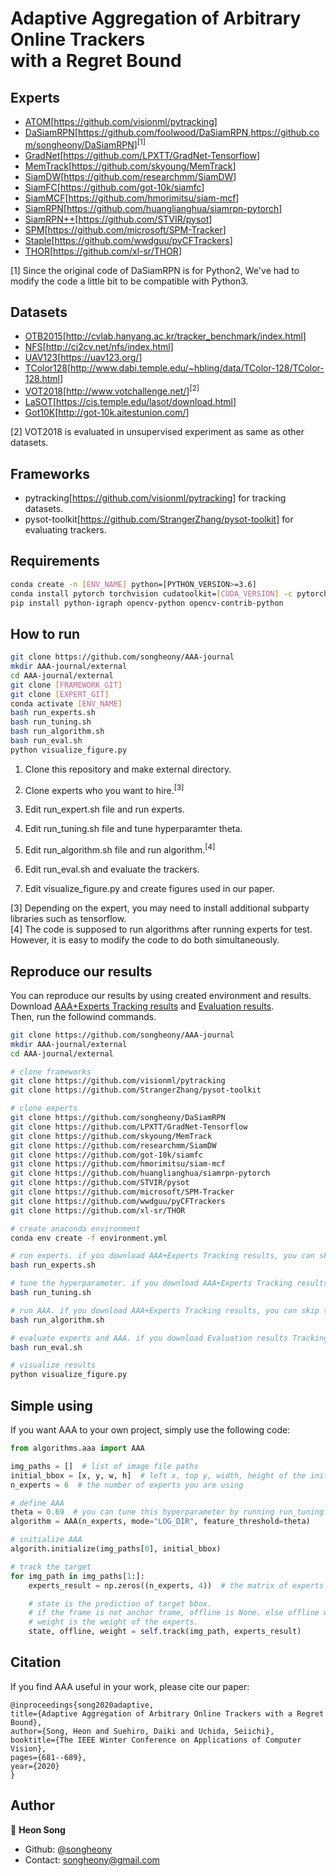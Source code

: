 # Adaptive Aggregation of Arbitrary Online Trackers <br/> with a Regret Bound

## Experts

* [ATOM](https://arxiv.org/abs/1811.07628)[<https://github.com/visionml/pytracking>]
* [DaSiamRPN](https://arxiv.org/abs/1808.06048)[<https://github.com/foolwood/DaSiamRPN>,<https://github.com/songheony/DaSiamRPN>]<sup>[1]</sup>
* [GradNet](https://arxiv.org/abs/1909.06800)[<https://github.com/LPXTT/GradNet-Tensorflow>]
* [MemTrack](https://arxiv.org/abs/1803.07268)[<https://github.com/skyoung/MemTrack>]
* [SiamDW](https://arxiv.org/abs/1901.01660)[<https://github.com/researchmm/SiamDW>]
* [SiamFC](https://arxiv.org/abs/1606.09549)[<https://github.com/got-10k/siamfc>]
* [SiamMCF](https://link.springer.com/chapter/10.1007/978-3-030-11009-3_6)[<https://github.com/hmorimitsu/siam-mcf>]
* [SiamRPN](http://openaccess.thecvf.com/content_cvpr_2018/papers/Li_High_Performance_Visual_CVPR_2018_paper.pdf)[<https://github.com/huanglianghua/siamrpn-pytorch>]
* [SiamRPN++](https://arxiv.org/abs/1812.11703)[<https://github.com/STVIR/pysot>]
* [SPM](https://arxiv.org/abs/1904.04452)[<https://github.com/microsoft/SPM-Tracker>]
* [Staple](https://arxiv.org/abs/1512.01355)[<https://github.com/wwdguu/pyCFTrackers>]
* [THOR](https://arxiv.org/abs/1907.12920)[<https://github.com/xl-sr/THOR>]

[1] Since the original code of DaSiamRPN is for Python2, We've had to modify the code a little bit to be compatible with Python3.

## Datasets

* [OTB2015](https://ieeexplore.ieee.org/document/7001050)[<http://cvlab.hanyang.ac.kr/tracker_benchmark/index.html>]
* [NFS](https://arxiv.org/abs/1703.05884)[<http://ci2cv.net/nfs/index.html>]
* [UAV123](https://ivul.kaust.edu.sa/Pages/pub-benchmark-simulator-uav.aspx)[<https://uav123.org/>]
* [TColor128](https://ieeexplore.ieee.org/document/7277070)[<http://www.dabi.temple.edu/~hbling/data/TColor-128/TColor-128.html>]
* [VOT2018](https://link.springer.com/chapter/10.1007/978-3-030-11009-3_1)[<http://www.votchallenge.net/>]<sup>[2]</sup>
* [LaSOT](https://arxiv.org/abs/1809.07845)[<https://cis.temple.edu/lasot/download.html>]
* [Got10K](https://arxiv.org/abs/1810.11981)[<http://got-10k.aitestunion.com/>]

[2] VOT2018 is evaluated in unsupervised experiment as same as other datasets.

## Frameworks

* pytracking[<https://github.com/visionml/pytracking>] for tracking datasets.
* pysot-toolkit[<https://github.com/StrangerZhang/pysot-toolkit>] for evaluating trackers.

## Requirements

```sh
conda create -n [ENV_NAME] python=[PYTHON_VERSION>=3.6]
conda install pytorch torchvision cudatoolkit=[CUDA_VERSION] -c pytorch
pip install python-igraph opencv-python opencv-contrib-python
```

## How to run

```sh
git clone https://github.com/songheony/AAA-journal
mkdir AAA-journal/external
cd AAA-journal/external
git clone [FRAMEWORK_GIT]
git clone [EXPERT_GIT]
conda activate [ENV_NAME]
bash run_experts.sh
bash run_tuning.sh
bash run_algorithm.sh
bash run_eval.sh
python visualize_figure.py
```

1. Clone this repository and make external directory.

2. Clone experts who you want to hire.<sup>[3]</sup>

3. Edit run_expert.sh file and run experts.

4. Edit run_tuning.sh file and tune hyperparamter theta.

5. Edit run_algorithm.sh file and run algorithm.<sup>[4]</sup>

6. Edit run_eval.sh and evaluate the trackers.

7. Edit visualize_figure.py and create figures used in our paper.

[3] Depending on the expert, you may need to install additional subparty libraries such as tensorflow.  
[4] The code is supposed to run algorithms after running experts for test. However, it is easy to modify the code to do both simultaneously.

## Reproduce our results

You can reproduce our results by using created environment and results.  
Download [AAA+Experts Tracking results](https://drive.google.com/file/d/1M4mk1zh4tp8vnCQ5gk4-pN-jvrkZSX1w/view?usp=sharing) and [Evaluation results](https://drive.google.com/file/d/1mNMy_4w7BchUF4skS9PK391pWA9KI2LC/view?usp=sharing).  
Then, run the followind commands.  

```sh
git clone https://github.com/songheony/AAA-journal
mkdir AAA-journal/external
cd AAA-journal/external

# clone frameworks
git clone https://github.com/visionml/pytracking
git clone https://github.com/StrangerZhang/pysot-toolkit

# clone experts
git clone https://github.com/songheony/DaSiamRPN
git clone https://github.com/LPXTT/GradNet-Tensorflow
git clone https://github.com/skyoung/MemTrack
git clone https://github.com/researchmm/SiamDW
git clone https://github.com/got-10k/siamfc
git clone https://github.com/hmorimitsu/siam-mcf
git clone https://github.com/huanglianghua/siamrpn-pytorch
git clone https://github.com/STVIR/pysot
git clone https://github.com/microsoft/SPM-Tracker
git clone https://github.com/wwdguu/pyCFTrackers
git clone https://github.com/xl-sr/THOR

# create anaconda environment
conda env create -f environment.yml

# run experts. if you download AAA+Experts Tracking results, you can skip this command
bash run_experts.sh

# tune the hyperparameter. if you download AAA+Experts Tracking results, you can skip this command
bash run_tuning.sh

# run AAA. if you download AAA+Experts Tracking results, you can skip this command
bash run_algorithm.sh

# evaluate experts and AAA. if you download Evaluation results Tracking results, you can skip this command
bash run_eval.sh

# visualize results
python visualize_figure.py
```

## Simple using

If you want AAA to your own project, simply use the following code:

```python
from algorithms.aaa import AAA

img_paths = []  # list of image file paths
initial_bbox = [x, y, w, h]  # left x, top y, width, height of the initial target bbox
n_experts = 6  # the number of experts you are using

# define AAA
theta = 0.69  # you can tune this hyperparameter by running run_tuning.sh
algorithm = AAA(n_experts, mode="LOG_DIR", feature_threshold=theta)

# initialize AAA
algorith.initialize(img_paths[0], initial_bbox)

# track the target
for img_path in img_paths[1:]:
    experts_result = np.zeros((n_experts, 4))  # the matrix of experts' estimation

    # state is the prediction of target bbox.
    # if the frame is not anchor frame, offline is None. else offline will be offline tracking results.
    # weight is the weight of the experts.
    state, offline, weight = self.track(img_path, experts_result)  
```

## Citation

If you find AAA useful in your work, please cite our paper:  

```none
@inproceedings{song2020adaptive,
title={Adaptive Aggregation of Arbitrary Online Trackers with a Regret Bound},
author={Song, Heon and Suehiro, Daiki and Uchida, Seiichi},
booktitle={The IEEE Winter Conference on Applications of Computer Vision},
pages={681--689},
year={2020}
}
```

## Author

👤 **Heon Song**

* Github: [@songheony](https://github.com/songheony)
* Contact: songheony@gmail.com
